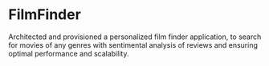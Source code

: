 # FilmFinder
Architected and provisioned a personalized film finder application, to search for movies of any genres with sentimental analysis of reviews and ensuring optimal performance and scalability.
